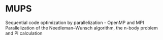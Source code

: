 # MUPS
Sequential code optimization by parallelization - OpenMP and MPI
Parallelization of the Needleman–Wunsch algorithm, the n-body problem and PI calculation 
